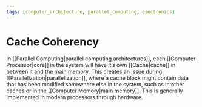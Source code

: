 ```yaml
---
tags: [computer_architecture, parallel_computing, electronics]
---
```


# Cache Coherency

In [[Parallel Computing|parallel computing architectures]], each [[Computer Processor|core]] in the system will have it’s own [[Cache|cache]] in between it and the main memory. This creates an issue during [[Parallelization|parallelization]], where a cache block might contain data that has been modified somewhere else in the system, such as in other caches or in the [[Computer Memory|main memory]]. This is generally implemented in modern processors through hardware.
